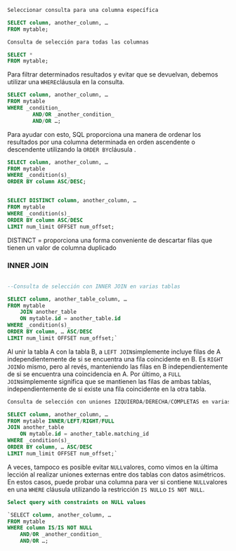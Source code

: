 
```sql
Seleccionar consulta para una columna específica

SELECT column, another_column, … 
FROM mytable;

Consulta de selección para todas las columnas

SELECT * 
FROM mytable;

```

Para filtrar determinados resultados y evitar que se devuelvan, debemos utilizar una `WHERE`cláusula en la consulta.

```sql
SELECT column, another_column, … 
FROM mytable 
WHERE _condition_ 
		AND/OR _another_condition_ 
		AND/OR …;
```

Para ayudar con esto, SQL proporciona una manera de ordenar los resultados por una columna determinada en orden ascendente o descendente utilizando la `ORDER BY`cláusula .

```sql
SELECT column, another_column, … 
FROM mytable 
WHERE _condition(s)_ 
ORDER BY column ASC/DESC;


SELECT DISTINCT column, another_column, … 
FROM mytable 
WHERE _condition(s)_ 
ORDER BY column ASC/DESC 
LIMIT num_limit OFFSET num_offset;
```

DISTINCT = proporciona una forma conveniente de descartar filas que tienen un valor de columna duplicado

### INNER JOIN

```sql

--Consulta de selección con INNER JOIN en varias tablas

SELECT column, another_table_column, … 
FROM mytable 
	JOIN another_table 
	ON mytable.id = another_table.id
WHERE _condition(s)_ 
ORDER BY column, … ASC/DESC
LIMIT num_limit OFFSET num_offset;`
```

Al unir la tabla A con la tabla B, a `LEFT JOIN`simplemente incluye filas de A independientemente de si se encuentra una fila coincidente en B. Es `RIGHT JOIN`lo mismo, pero al revés, manteniendo las filas en B independientemente de si se encuentra una coincidencia en A. Por último, a `FULL JOIN`simplemente significa que se mantienen las filas de ambas tablas, independientemente de si existe una fila coincidente en la otra tabla.

```sql
Consulta de selección con uniones IZQUIERDA/DERECHA/COMPLETAS en varias tablas

SELECT column, another_column, … 
FROM mytable INNER/LEFT/RIGHT/FULL 
JOIN another_table 
	ON mytable.id = another_table.matching_id 
WHERE _condition(s)_ 
ORDER BY column, … ASC/DESC 
LIMIT num_limit OFFSET num_offset;`
```


A veces, tampoco es posible evitar `NULL`valores, como vimos en la última lección al realizar uniones externas entre dos tablas con datos asimétricos. En estos casos, puede probar una columna para ver si contiene `NULL`valores en una `WHERE` cláusula utilizando la restricción `IS NULL`o `IS NOT NULL`. 

```sql 
Select query with constraints on NULL values

`SELECT column, another_column, … 
FROM mytable 
WHERE column IS/IS NOT NULL 
	AND/OR _another_condition_ 
	AND/OR …;
```